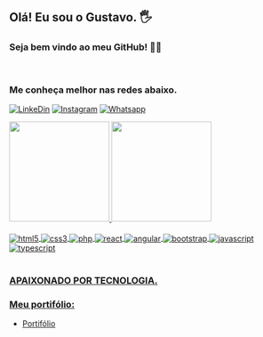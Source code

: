 
##  Olá! Eu sou o Gustavo. 🖐️
### Seja bem vindo ao meu GitHub! 👨‍💻
<br>

### Me conheça melhor nas redes abaixo.

[![LinkeDin](https://img.shields.io/badge/LinkedIn-0077B5?style=for-the-badge&logo=linkedin&logoColor=white)](https://www.linkedin.com/in/gustavo-costa-b24427250/)
[![Instagram](https://img.shields.io/badge/Instagram-E4405F?style=for-the-badge&logo=instagram&logoColor=white)](https://www.instagram.com/developercosta/?igshid=YmMyMTA2M2Y%3D)
[![Whatsapp](https://img.shields.io/badge/WhatsApp-25D366?style=for-the-badge&logo=whatsapp&logoColor=white)](https://api.whatsapp.com/send?phone=5527992863484&text=Ol%C3%A1%20Gustavo!)



<div>
  <a href="https://github.com/willianbatist">
  <img height="180em" src="https://github-readme-stats.vercel.app/api?username=xgordhacker&theme=algolia" />
  <img height="180em" src="https://github-readme-stats.vercel.app/api/top-langs/?username=xgordhacker&layout=compact&theme=algolia" />
</div>


<div style="display: inline_block"><br>
 <img align="center" alt="html5" src="https://img.shields.io/badge/HTML5-E34F26?style=for-the-badge&logo=html5&logoColor=white">
 <img align="center" alt="css3" src="https://img.shields.io/badge/CSS3-1572B6?style=for-the-badge&logo=css3&logoColor=white">
 <img align="center" alt="php" src="https://img.shields.io/badge/PHP-777BB4?style=for-the-badge&logo=php&logoColor=white">
 <img align="center" alt="react" src="https://img.shields.io/badge/React-20232A?style=for-the-badge&logo=react&logoColor=61DAFB">
 <img align="center" alt="angular" src="https://img.shields.io/badge/Angular-DD0031?style=for-the-badge&logo=angular&logoColor=white">
 <img align="center" alt="bootstrap" src="https://img.shields.io/badge/Bootstrap-563D7C?style=for-the-badge&logo=bootstrap&logoColor=white">
 <img align="center" alt="javascript" src="https://img.shields.io/badge/JavaScript-323330?style=for-the-badge&logo=javascript&logoColor=F7DF1E">
 <img align="center" alt="typescript" src="https://img.shields.io/badge/TypeScript-007ACC?style=for-the-badge&logo=typescript&logoColor=white">
</div><br/>

### APAIXONADO POR TECNOLOGIA.


### Meu portifólio:

- [Portifólio](https://portifoliodevcosta2022.firebaseapp.com/)
